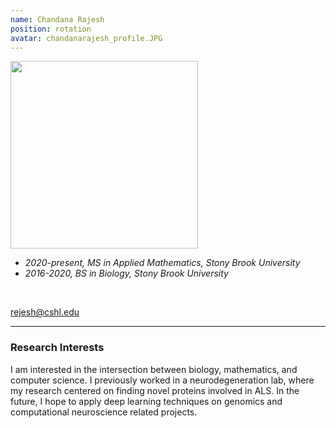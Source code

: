 ```yaml
---
name: Chandana Rajesh
position: rotation
avatar: chandanarajesh_profile.JPG
---
```


<img width="300" src="{{site.baseurl}}/images/people/{{page.avatar}}" data-action="zoom">
<br>

- _2020-present, MS in Applied Mathematics, Stony Brook University_ <br>
- _2016-2020, BS in Biology, Stony Brook University_ <br>
<br>

<a href="mailto:rejesh@cshl.edu"><i class="fa fa-envelope-o"></i> rejesh@cshl.edu</a><br>

<hr>

### Research Interests

I am interested in the intersection between biology, mathematics, and computer science. I previously worked in a neurodegeneration lab, where my research centered on finding novel proteins involved in ALS. In the future, I hope to apply deep learning techniques on genomics and computational neuroscience related projects.
<br>
<br>
<br>

&nbsp;
&nbsp;
&nbsp;
&nbsp;
&nbsp;
&nbsp;
&nbsp;
&nbsp;
&nbsp;
&nbsp;
&nbsp;
&nbsp;
&nbsp;
&nbsp;
&nbsp;
&nbsp;
&nbsp;
&nbsp;
&nbsp;
&nbsp;
&nbsp;
&nbsp;
&nbsp;
&nbsp;
